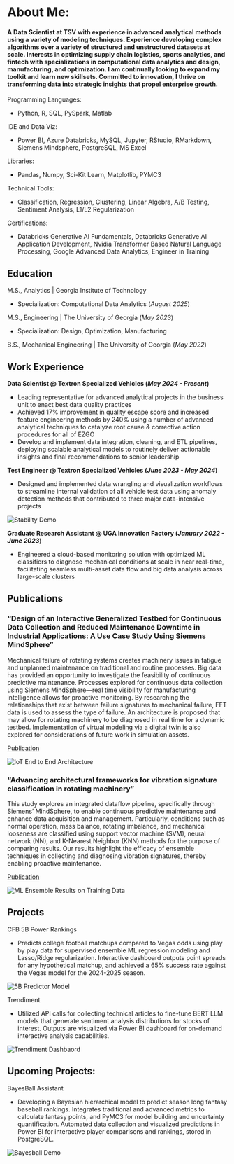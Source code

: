 # About Me:

#### A Data Scientist at TSV with experience in advanced analytical methods using a variety of modeling techniques. Experience developing complex algorithms over a variety of structured and unstructured datasets at scale. Interests in optimizing supply chain logistics, sports analytics, and fintech with specializations in computational data analytics and design, manufacturing, and optimization. I am continually looking to expand my toolkit and learn new skillsets. Committed to innovation, I thrive on transforming data into strategic insights that propel enterprise growth. 

Programming Languages: 
 - Python, R, SQL, PySpark, Matlab
   
IDE and Data Viz:
 - Power BI, Azure Databricks, MySQL, Jupyter, RStudio, RMarkdown, Siemens Mindsphere, PostgreSQL, MS Excel
   
Libraries:
 - Pandas, Numpy, Sci-Kit Learn, Matplotlib, PYMC3
   
Technical Tools:
 - Classification, Regression, Clustering, Linear Algebra, A/B Testing, Sentiment Analysis, L1/L2 Regularization
   
Certifications:
 - Databricks Generative AI Fundamentals, Databricks Generative AI Application Development, Nvidia Transformer Based Natural Language Processing, Google Advanced Data Analytics, Engineer in Training


## Education
M.S., Analytics | Georgia Institute of Technology 
- Specialization: Computational Data Analytics (_August 2025_)
  
M.S., Engineering	| The University of Georgia (_May 2023_)
 - Specialization: Design, Optimization, Manufacturing
            		
B.S., Mechanical Engineering | The University of Georgia (_May 2022_)

## Work Experience
**Data Scientist @ Textron Specialized Vehicles (_May 2024 - Present_)**
- Leading representative for advanced analytical projects in the business unit to enact best data quality practices 
- Achieved 17% improvement in quality escape score and increased feature engineering methods by 240% using a number of advanced analytical techniques to catalyze root cause & corrective action procedures for all of EZGO
- Develop and implement data integration, cleaning, and ETL pipelines, deploying scalable analytical models to routinely deliver actionable insights and final recommendations to senior leadership

**Test Engineer @ Textron Specialized Vehicles (_June 2023 - May 2024_)**
- Designed and implemented data wrangling and visualization workflows to streamline internal validation of all vehicle test data using anomaly detection methods that contributed to three major data-intensive projects

![Stability Demo](/assets/img/stability2.PNG)

**Graduate Research Assistant @ UGA Innovation Factory (_January 2022 - June 2023_)**
- Engineered a cloud-based monitoring solution with optimized ML classifiers to diagnose mechanical conditions at scale in near real-time, facilitating seamless multi-asset data flow and big data analysis across large-scale clusters

## Publications
### “Design of an Interactive Generalized Testbed for Continuous Data Collection and Reduced Maintenance Downtime in Industrial Applications: A Use Case Study Using Siemens MindSphere” 

Mechanical failure of rotating systems creates machinery issues in fatigue and unplanned maintenance on traditional and routine processes. Big data has provided an opportunity to investigate the feasibility of continuous predictive maintenance. Processes explored for continuous data collection using Siemens MindSphere—real time visibility for manufacturing intelligence allows for proactive monitoring. By researching the relationships that exist between failure signatures to mechanical failure, FFT data is used to assess the type of failure. An architecture is proposed that may allow for rotating machinery to be diagnosed in real time for a dynamic testbed. Implementation of virtual modeling via a digital twin is also explored for considerations of future work in simulation assets.

[Publication]([https://www.mdpi.com/1424-8220/22/8/3048](https://esploro.libs.uga.edu/esploro/outputs/graduate/DESIGN-OF-AN-INTERACTIVE-GENERALIZED-TESTBED/9949559024302959))

![IoT End to End Architecture](/assets/img/IOT_ETL.JPG)

### “Advancing architectural frameworks for vibration signature classification in rotating machinery”

This study explores an integrated dataflow pipeline, specifically through Siemens’ MindSphere, to enable continuous predictive maintenance and enhance data acquisition and management. Particularly, conditions such as normal operation, mass balance, rotating imbalance, and mechanical looseness are classified using support vector machine (SVM), neural network (NN), and K-Nearest Neighbor (KNN) methods for the purpose of comparing results. Our results highlight the efficacy of ensemble techniques in collecting and diagnosing vibration signatures, thereby enabling proactive maintenance.

[Publication]([https://www.mdpi.com/1424-8220/22/8/3048](https://journals.sagepub.com/doi/abs/10.1177/09544054241260928))

![ML Ensemble Results on Training Data](/assets/img/ML_Ensemble.JPG)

## Projects
CFB 5B Power Rankings
- Predicts college football matchups compared to Vegas odds using play by play data for supervised ensemble ML regression modeling and Lasso/Ridge regularization. Interactive dashboard outputs point spreads for any hypothetical matchup, and achieved a 65% success rate against the Vegas model for the 2024-2025 season.

![5B Predictor Model](/assets/img/5B_Demo.JPG)

Trendiment
 - Utilized API calls for collecting technical articles to fine-tune BERT LLM models that generate sentiment analysis distributions for stocks of interest. Outputs are visualized via Power BI dashboard for on-demand interactive analysis capabilities.

![Trendiment Dashbaord](/assets/img/Trendiment_2.JPG)

## Upcoming Projects: 

BayesBall Assistant
 - Developing a Bayesian hierarchical model to predict season long fantasy baseball rankings. Integrates traditional and advanced metrics to calculate fantasy points, and PyMC3 for model building and uncertainty quantification. Automated data collection and visualized predictions in Power BI for interactive player comparisons and rankings, stored in PostgreSQL.

![Bayesball Demo](/assets/img/Bayesball_Demo.JPG)
